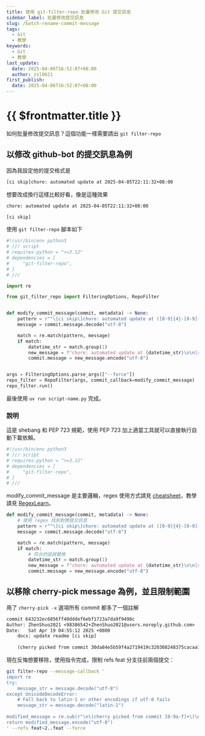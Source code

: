 ```yaml
---
title: 使用 git-filter-repo 批量修改 Git 提交訊息
sidebar_label: 批量修改提交訊息
slug: /batch-rename-commit-message
tags:
  - Git
  - 教學
keywords:
  - Git
  - 教學
last_update:
  date: 2025-04-06T16:52:07+08:00
  author: zsl0621
first_publish:
  date: 2025-04-06T16:52:07+08:00
---
```


# {{ $frontmatter.title }}

如何批量修改提交訊息？這個功能一樣需要請出 `git filter-repo`

## 以修改 github-bot 的提交訊息為例

因為我設定他的提交格式是

```sh
[ci skip]chore: automated update at 2025-04-05T22:11:32+08:00
```

想要改成換行這樣比較好看，像是這種效果

```sh
chore: automated update at 2025-04-05T22:11:32+08:00

[ci skip]
```

使用 `git filter-repo` 腳本如下

```py
#!/usr/bin/env python3
# /// script
# requires-python = ">=3.12"
# dependencies = [
#     "git-filter-repo",
# ]
# ///

import re

from git_filter_repo import FilteringOptions, RepoFilter


def modify_commit_message(commit, metadata) -> None:
    pattern = r"^\[ci skip\]chore: automated update at ([0-9]{4}-[0-9]{2}-[0-9]{2}T[0-9]{2}:[0-9]{2}:[0-9]{2}\+[0-9]{2}:[0-9]{2})$"
    message = commit.message.decode("utf-8")

    match = re.match(pattern, message)
    if match:
        datetime_str = match.group(1)
        new_message = f"chore: automated update at {datetime_str}\n\n[ci skip]"
        commit.message = new_message.encode("utf-8")


args = FilteringOptions.parse_args(["--force"])
repo_filter = RepoFilter(args, commit_callback=modify_commit_message)
repo_filter.run()
```

最後使用 `uv run script-name.py` 完成。

### 說明

這是 shebang 和 PEP 723 規範，使用 PEP 723 加上適當工具就可以直接執行自動下載依賴。

```py
#!/usr/bin/env python3
# /// script
# requires-python = ">=3.12"
# dependencies = [
#     "git-filter-repo",
# ]
# ///
```

modify_commit_message 是主要邏輯，regex 使用方式請見 [cheatsheet](https://zsl0621.cc/linux-command/regex)，教學請見 [RegexLearn](https://regexlearn.com/learn/regex101)。

```py
def modify_commit_message(commit, metadata) -> None:
    # 使用 regex 找到對應提交訊息
    pattern = r"^\[ci skip\]chore: automated update at ([0-9]{4}-[0-9]{2}-[0-9]{2}T[0-9]{2}:[0-9]{2}:[0-9]{2}\+[0-9]{2}:[0-9]{2})$"
    message = commit.message.decode("utf-8")

    match = re.match(pattern, message)
    if match:
        # 符合的話就替換
        datetime_str = match.group(1)
        new_message = f"chore: automated update at {datetime_str}\n\n[ci skip]"
        commit.message = new_message.encode("utf-8")
```

## 以移除 cherry-pick message 為例，並且限制範圍

用了 `cherry-pick -x` 選項所有 commit 都多了一個註解

```txt
commit 643232ec6856ff40dddef6ebf1723a7da9f9498c
Author: ZhenShuo2021 <98386542+ZhenShuo2021@users.noreply.github.com>
Date:   Sat Apr 19 04:55:12 2025 +0800
    docs: update readme [ci skip]
    
    (cherry picked from commit 30da84e5b59f4a2719419c320308248375cacaa7)
```

現在反悔想要移除，使用指令完成，限制 refs feat 分支往前兩個提交：

```sh
git filter-repo --message-callback '
import re
try:
    message_str = message.decode("utf-8")
except UnicodeDecodeError:
    # Fall back to latin-1 or other encodings if utf-8 fails
    message_str = message.decode("latin-1")
    
modified_message = re.sub(r"\n\(cherry picked from commit [0-9a-f]+\)\n?", "\n", message_str)
return modified_message.encode("utf-8")
' --refs feat~2..feat --force
```
